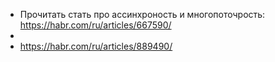 - Прочитать стать про ассинхроность и многопоточрость: https://habr.com/ru/articles/667590/
- 
- https://habr.com/ru/articles/889490/